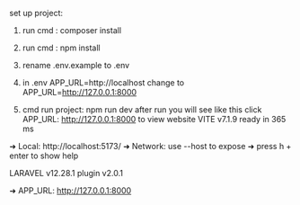 set up project:

1. run cmd : composer install
2. run cmd : npm install
3. rename .env.example to .env
4. in .env APP_URL=http://localhost change to APP_URL=http://127.0.0.1:8000

5. cmd run project: npm run dev 
 after run you will see like this click APP_URL: http://127.0.0.1:8000 to view website
  VITE v7.1.9  ready in 365 ms

  ➜  Local:   http://localhost:5173/
  ➜  Network: use --host to expose
  ➜  press h + enter to show help

  LARAVEL v12.28.1  plugin v2.0.1

  ➜  APP_URL: http://127.0.0.1:8000

